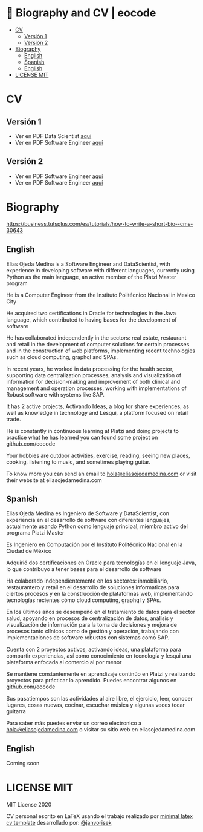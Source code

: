 # :page_with_curl: Biography and CV | eocode<!-- omit in toc -->


- [CV](#cv)
  - [Versión 1](#versión-1)
  - [Versión 2](#versión-2)
- [Biography](#biography)
  - [English](#english)
  - [Spanish](#spanish)
  - [English](#english-1)
- [LICENSE MIT](#license-mit)

# CV

## Versión 1

* Ver en PDF Data Scientist [aquí](/cv/CV-Elias%20Ojeda%20Medina%20-%20Data%20Scientist.pdf)
* Ver en PDF Software Engineer [aquí](/cv/CV-Elias%20Ojeda%20Medina%20-%20Software%20Engineer.pdf.pdf)

## Versión 2

* Ver en PDF Software Engineer [aquí](/cv2/CV-Elias%20Ojeda%20Medina%20-%20Software%20Engineer.pdf)
* Ver en PDF Software Engineer [aquí](/cv2/CV-Elias%20Ojeda%20Medina%20-%20Data%20Scientist.pdf)

# Biography

https://business.tutsplus.com/es/tutorials/how-to-write-a-short-bio--cms-30643

## English

Elias Ojeda Medina is a Software Engineer and DataScientist, with experience in developing software with different languages, currently using Python as the main language, an active member of the Platzi Master program

He is a Computer Engineer from the Instituto Politécnico Nacional in Mexico City

He acquired two certifications in Oracle for technologies in the Java language, which contributed to having bases for the development of software

He has collaborated independently in the sectors: real estate, restaurant and retail in the development of computer solutions for certain processes and in the construction of web platforms, implementing recent technologies such as cloud computing, graphql and SPAs.

In recent years, he worked in data processing for the health sector, supporting data centralization processes, analysis and visualization of information for decision-making and improvement of both clinical and management and operation processes, working with implementations of Robust software with systems like SAP.

It has 2 active projects, Activando Ideas, a blog for share experiences, as well as knowledge in technology and Lesqui, a platform focused on retail trade.

He is constantly in continuous learning at Platzi and doing projects to practice what he has learned you can found some project on github.com/eocode

Your hobbies are outdoor activities, exercise, reading, seeing new places, cooking, listening to music, and sometimes playing guitar.

To know more you can send an email to hola@eliasojedamedina.com or visit their website at eliasojedamedina.com

## Spanish

Elias Ojeda Medina es Ingeniero de Software y DataScientist, con experiencia en el desarrollo de software con diferentes lenguajes, actualmente usando Python como lenguaje principal, miembro activo del programa Platzi Master

Es Ingeniero en Computación por el Instituto Politécnico Nacional en la Ciudad de México

Adquirió dos certificaciones en Oracle para tecnologías en el lenguaje Java, lo que contribuyo a tener bases para el desarrollo de software

Ha colaborado independientemente en los sectores: inmobiliario, restaurantero y retail en el desarrollo de soluciones informaticas para ciertos procesos y en la construcción de plataformas web, implementando tecnologías recientes cómo cloud computing, graphql y SPAs.

En los últimos años se desempeñó en el tratamiento de datos para el sector salud, apoyando en procesos de centralización de datos, análisis y visualización de información para la toma de decisiones y mejora de procesos tanto clínicos como de gestión y operación, trabajando con implementaciones de software robustas con sistemas como SAP.

Cuenta con 2 proyectos activos, activando ideas, una plataforma para compartir experiencias, así como conocimiento en tecnología y lesqui una plataforma enfocada al comercio al por menor

Se mantiene constantemente en aprendizaje continúo en Platzi y realizando proyectos para prácticar lo aprendido. Puedes encontrar algunos en github.com/eocode

Sus pasatiempos son las actividades al aire libre, el ejercicio, leer, conocer lugares, cosas nuevas, cocinar, escuchar música y algunas veces tocar guitarra

Para saber más puedes enviar un correo electronico a hola@eliasojedamedina.com o visitar su sitio web en eliasojedamedina.com

## English

Coming soon

# LICENSE MIT

MIT License 2020

CV personal escrito en LaTeX usando el trabajo realizado por [minimal latex cv template](https://github.com/janvorisek/minimal-latex-cv) desarrollado por: [@janvorisek](https://github.com/janvorisek)
